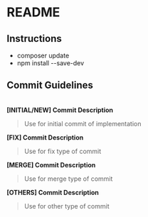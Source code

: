 <h1>README</h1>
<h2>Instructions</h2>
<ul>
  <li>composer update</li>
  <li>npm install --save-dev</li>
</ul>
<h2>Commit Guidelines</h2>
<br>
<b>[INITIAL/NEW] Commit Description</b>
<blockquote>Use for initial commit of implementation</blockquote>
<b>[FIX] Commit Description</b>
<blockquote>Use for fix type of commit</blockquote>
<b>[MERGE] Commit Description</b>
<blockquote>Use for merge type of commit</blockquote>
<b>[OTHERS] Commit Description</b>
<blockquote>Use for other type of commit</blockquote>
<br>
<br>